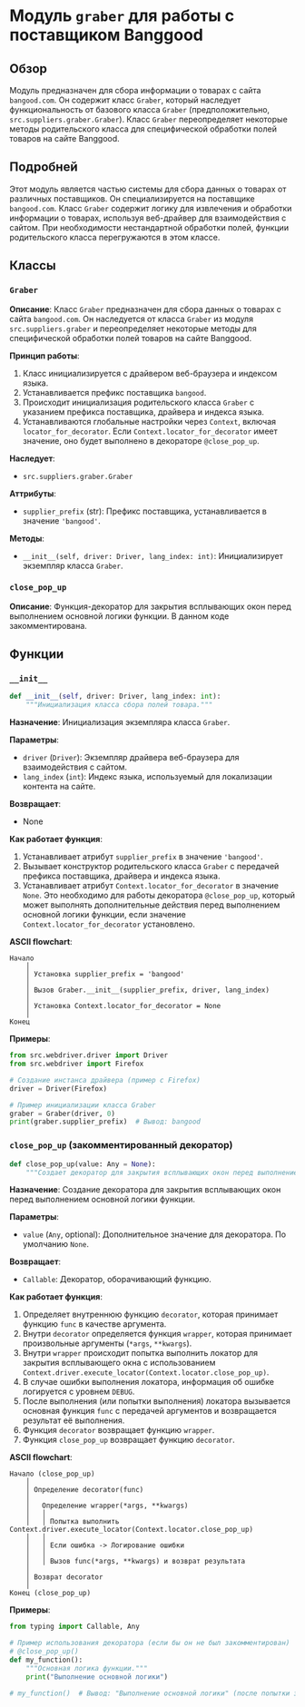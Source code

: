 # Модуль `graber` для работы с поставщиком Banggood
## Обзор

Модуль предназначен для сбора информации о товарах с сайта `bangood.com`. Он содержит класс `Graber`, который наследует функциональность от базового класса `Graber` (предположительно, `src.suppliers.graber.Graber`). Класс `Graber` переопределяет некоторые методы родительского класса для специфической обработки полей товаров на сайте Banggood.

## Подробней

Этот модуль является частью системы для сбора данных о товарах от различных поставщиков. Он специализируется на поставщике `bangood.com`. Класс `Graber` содержит логику для извлечения и обработки информации о товарах, используя веб-драйвер для взаимодействия с сайтом.  При необходимости нестандартной обработки полей, функции родительского класса перегружаются в этом классе.

## Классы

### `Graber`

**Описание**: Класс `Graber` предназначен для сбора данных о товарах с сайта `bangood.com`. Он наследуется от класса `Graber` из модуля `src.suppliers.graber` и переопределяет некоторые методы для специфической обработки полей товаров на сайте Banggood.

**Принцип работы**:

1.  Класс инициализируется с драйвером веб-браузера и индексом языка.
2.  Устанавливается префикс поставщика `bangood`.
3.  Происходит инициализация родительского класса `Graber` с указанием префикса поставщика, драйвера и индекса языка.
4.  Устанавливаются глобальные настройки через `Context`, включая `locator_for_decorator`. Если `Context.locator_for_decorator` имеет значение, оно будет выполнено в декораторе `@close_pop_up`.

**Наследует**:
- `src.suppliers.graber.Graber`

**Аттрибуты**:

-   `supplier_prefix` (str): Префикс поставщика, устанавливается в значение `'bangood'`.

**Методы**:
-   `__init__(self, driver: Driver, lang_index: int)`: Инициализирует экземпляр класса `Graber`.

### `close_pop_up`

**Описание**: Функция-декоратор для закрытия всплывающих окон перед выполнением основной логики функции. В данном коде закомментирована.

## Функции

### `__init__`

```python
def __init__(self, driver: Driver, lang_index: int):
    """Инициализация класса сбора полей товара."""
```

**Назначение**: Инициализация экземпляра класса `Graber`.

**Параметры**:

-   `driver` (`Driver`): Экземпляр драйвера веб-браузера для взаимодействия с сайтом.
-   `lang_index` (`int`): Индекс языка, используемый для локализации контента на сайте.

**Возвращает**:

-   None

**Как работает функция**:

1.  Устанавливает атрибут `supplier_prefix` в значение `'bangood'`.
2.  Вызывает конструктор родительского класса `Graber` с передачей префикса поставщика, драйвера и индекса языка.
3.  Устанавливает атрибут `Context.locator_for_decorator` в значение `None`. Это необходимо для работы декоратора `@close_pop_up`, который может выполнять дополнительные действия перед выполнением основной логики функции, если значение `Context.locator_for_decorator` установлено.

**ASCII flowchart**:

```
Начало
    │
    │ Установка supplier_prefix = 'bangood'
    │
    │ Вызов Graber.__init__(supplier_prefix, driver, lang_index)
    │
    │ Установка Context.locator_for_decorator = None
    │
Конец
```

**Примеры**:

```python
from src.webdriver.driver import Driver
from src.webdriver import Firefox

# Создание инстанса драйвера (пример с Firefox)
driver = Driver(Firefox)

# Пример инициализации класса Graber
graber = Graber(driver, 0)
print(graber.supplier_prefix)  # Вывод: bangood
```

### `close_pop_up` (закомментированный декоратор)

```python
def close_pop_up(value: Any = None):
    """Создает декоратор для закрытия всплывающих окон перед выполнением основной логики функции."""
```

**Назначение**: Создание декоратора для закрытия всплывающих окон перед выполнением основной логики функции.

**Параметры**:

-   `value` (`Any`, optional): Дополнительное значение для декоратора. По умолчанию `None`.

**Возвращает**:

-   `Callable`: Декоратор, оборачивающий функцию.

**Как работает функция**:

1.  Определяет внутреннюю функцию `decorator`, которая принимает функцию `func` в качестве аргумента.
2.  Внутри `decorator` определяется функция `wrapper`, которая принимает произвольные аргументы (`*args`, `**kwargs`).
3.  Внутри `wrapper` происходит попытка выполнить локатор для закрытия всплывающего окна с использованием `Context.driver.execute_locator(Context.locator.close_pop_up)`.
4.  В случае ошибки выполнения локатора, информация об ошибке логируется с уровнем `DEBUG`.
5.  После выполнения (или попытки выполнения) локатора вызывается основная функция `func` с передачей аргументов и возвращается результат её выполнения.
6.  Функция `decorator` возвращает функцию `wrapper`.
7.  Функция `close_pop_up` возвращает функцию `decorator`.

**ASCII flowchart**:

```
Начало (close_pop_up)
    │
    │ Определение decorator(func)
    │
    │   Определение wrapper(*args, **kwargs)
    │   │
    │   │ Попытка выполнить Context.driver.execute_locator(Context.locator.close_pop_up)
    │   │
    │   │ Если ошибка -> Логирование ошибки
    │   │
    │   │ Вызов func(*args, **kwargs) и возврат результата
    │
    │ Возврат decorator
    │
Конец (close_pop_up)
```

**Примеры**:

```python
from typing import Callable, Any

# Пример использования декоратора (если бы он не был закомментирован)
# @close_pop_up()
def my_function():
    """Основная логика функции."""
    print("Выполнение основной логики")

# my_function()  # Вывод: "Выполнение основной логики" (после попытки закрытия всплывающего окна)